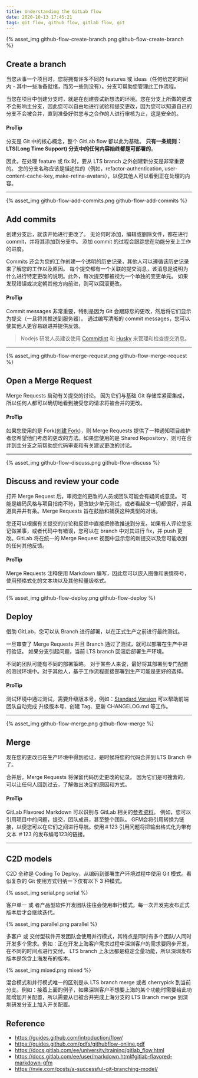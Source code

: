 ```yaml
---
title: Understanding the GitLab flow
date: 2020-10-13 17:45:21
tags: git flow, github flow, gitlab flow, git
---
```


<p>{% asset_img github-flow-create-branch.png github-flow-create-branch %}</p>

## Create a branch

当您从事一个项目时，您将拥有许多不同的 features 或 ideas（任何给定的时间内 - 其中一些准备就绪，而另一些则没有）。分支可帮助您管理此工作流程。

当您在项目中创建分支时，就是在创建尝试新想法的环境。您在分支上所做的更改不会影响主分支，因此您可以自由地进行试验和提交更改，因为您可以知道自己的分支不会被合并，直到准备好供您与之合作的人进行审核为止，这是安全的。

#### ProTip

分支是 Git 中的核心概念，整个 GitLab flow 都以此为基础。 <b>只有一条规则：LTS(Long Time Support) 分支中的任何内容始终都是可部署的</b>。

因此，在处理 feature 或 fix 时，要从 LTS branch 之外创建新分支是非常重要的。 您的分支名称应该是描述性的（例如，refactor-authentication, user-content-cache-key, make-retina-avatars），以便其他人可以看到正在处理的内容。

---

<p>{% asset_img github-flow-add-commits.png github-flow-add-commits %}</p>

## Add commits

创建分支后，就该开始进行更改了。 无论何时添加，编辑或删除文件，都在进行 commit，并将其添加到分支中。 添加 commit 的过程会跟踪您在功能分支上工作的进度。

Commits 还会为您的工作创建一个透明的历史记录，其他人可以遵循该历史记录来了解您的工作以及原因。 每个提交都有一个关联的提交消息，该消息是说明为什么进行特定更改的说明。此外，每次提交都被视为一个单独的变更单元。 如果发现错误或决定朝其他方向前进，则可以回滚更改。

#### ProTip

Commit messages 非常重要，特别是因为 Git 会跟踪您的更改，然后将它们显示为提交（一旦将其推送到服务器）。 通过编写清晰的 commit messages，您可以使其他人更容易跟进并提供反馈。

> Nodejs 研发人员建议使用 [Commitlint](https://commitlint.js.org) 和 [Husky](https://typicode.github.io/husky) 来管理和检查提交消息。

---

<p>{% asset_img github-flow-merge-request.png github-flow-merge-request %}</p>

## Open a Merge Request

Merge Requests 启动有关提交的讨论。 因为它们与基础 Git 存储库紧密集成，所以任何人都可以确切地看到接受您的请求将被合并的更改。

#### ProTip

如果您使用的是 Fork([创建 Fork](https://docs.gitlab.com/ee/user/project/repository/forking_workflow.html#creating-a-fork))，则 Merge Requests 提供了一种通知项目维护者您希望他们考虑的更改的方法。如果您使用的是 Shared Repository，则可在合并到主分支之前帮助您代码审查和有关建议更改的讨论。

---

<p>{% asset_img github-flow-discuss.png github-flow-discuss %}</p>

## Discuss and review your code

打开 Merge Request 后，审阅您的更改的人员或团队可能会有疑问或意见。 可能是编码风格与项目指南不符，更改缺少单元测试，或者看起来一切都很好，并且道具井井有条。Merge Requests 旨在鼓励和捕获这种类型的对话。

您还可以根据有关提交的讨论和反馈中直接把修改推送到分支。如果有人评论您忘记做某事，或者代码中有错误，您可以在 branch 中对其进行 fix，并 push 更改。GitLab 将在统一的 Merge Request 视图中显示您的新提交以及您可能收到的任何其他反馈。

#### ProTip

Merge Requests 注释使用 Markdown 编写，因此您可以嵌入图像和表情符号，使用预格式化的文本块以及其他轻量级格式。

---

<p>{% asset_img github-flow-deploy.png github-flow-deploy %}</p>

## Deploy

借助 GitLab，您可以从 Branch 进行部署，以在正式生产之前进行最终测试。

一旦审查了 Merge Requests 并且 Branch 通过了测试，就可以部署在生产中进行验证。 如果分支引起问题，当前 LTS branch 回滚后部署生产环境。

不同的团队可能有不同的部署策略。 对于某些人来说，最好将其部署到专门配置的测试环境中。对于其他人，基于工作流程直接部署到生产可能是更好的选择。

#### ProTip

测试环境中通过测试，需要升级版本号，例如：[Standard Version](https://github.com/conventional-changelog/standard-version) 可以帮助前端团队自动完成 升级版本号、创建 Tag、更新 CHANGELOG.md 等工作。

---

<p>{% asset_img github-flow-merge.png github-flow-merge %}</p>

## Merge

现在您的更改已在生产环境中得到验证，是时候将您的代码合并到 LTS Branch 中了。

合并后，Merge Requests 将保留代码历史更改的记录。 因为它们是可搜索的，可以让任何人回到过去，了解做出决定的原因和方式。

#### ProTip

GitLab Flavored Markdown 可以识别与 GitLab 相关的[参考资料](https://docs.gitlab.com/ee/user/markdown.html#special-gitlab-references)。 例如，您可以引用项目中的问题，提交，团队成员，甚至整个团队。 GFM会将引用转换为链接，以便您可以在它们之间进行导航。使用＃123 引用问题将把输出格式化为带有文本 ＃123 的发布编号123的链接。

---

## C2D models

C2D 全称是 Coding To Deploy，从编码到部署生产环境过程中使用 Git 模式。看似复杂的 Git 使用方式归纳一下仅有以下 3 种模式。

<p>{% asset_img serial.png serial %}</p>

客户单一 或 者产品型软件开发团队往往会使用串行模式。每一次开发完发布正式版本后才会继续迭代。

<p>{% asset_img parallel.png parallel %}</p>

多客户 或 交付型软件开发团队会使用并行模式，其特点是同时有多个团队/人同时开发多个需求。例如：正在开发上海客户需求过程中深圳客户的需求要同步开发，在不同的时间点进行交付。
LTS branch 上永远都是稳定全量功能，所以深圳发布版本是包含上海发布的版本。

<p>{% asset_img mixed.png mixed %}</p>

混合模式和并行模式唯一的区别是从 LTS branch merge 或者 cherrypick 到当前分支。例如：接着上面的例子，如果深圳客户不想要上海的某个功能时需要给此功能增加开关配置，所以需要从已被合并完成上海分支的 LTS Branch merge 到深圳研发分支上加入开关配置。

## Reference
- https://guides.github.com/introduction/flow/
- https://guides.github.com/pdfs/githubflow-online.pdf
- https://docs.gitlab.com/ee/university/training/gitlab_flow.html
- https://docs.gitlab.com/ee/user/markdown.html#gitlab-flavored-markdown-gfm
- https://nvie.com/posts/a-successful-git-branching-model/
